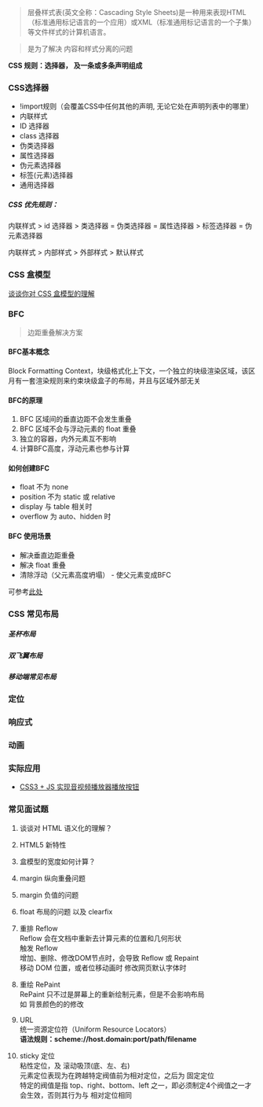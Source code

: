 > 层叠样式表(英文全称：Cascading Style Sheets)是一种用来表现HTML（标准通用标记语言的一个应用）或XML（标准通用标记语言的一个子集）等文件样式的计算机语言。

> 是为了解决 内容和样式分离的问题

**CSS 规则：选择器， 及一条或多条声明组成**


### CSS选择器
* !import规则（会覆盖CSS中任何其他的声明, 无论它处在声明列表中的哪里）
* 内联样式
* ID 选择器
* class 选择器
* 伪类选择器
* 属性选择器
* 伪元素选择器
* 标签(元素)选择器
* 通用选择器

##### CSS 优先规则：
内联样式 > id 选择器 > 类选择器 = 伪类选择器 = 属性选择器 > 标签选择器 = 伪元素选择器

内联样式 > 内部样式 > 外部样式 > 默认样式

### CSS 盒模型
[谈谈你对 CSS 盒模型的理解](interview/examination/box-model.md)

### BFC
> 边距重叠解决方案

#### BFC基本概念
Block Formatting Context，块级格式化上下文，一个独立的块级渲染区域，该区月有一套渲染规则来约束块级盒子的布局，并且与区域外部无关

#### BFC的原理
1. BFC 区域间的垂直边距不会发生重叠
2. BFC 区域不会与浮动元素的 float 重叠
3. 独立的容器，内外元素互不影响
4. 计算BFC高度，浮动元素也参与计算

#### 如何创建BFC
* float 不为 none
* position 不为 static 或 relative
* display 与 table 相关时
* overflow 为 auto、hidden 时

#### BFC 使用场景
* 解决垂直边距重叠
* 解决 float 重叠
* 清除浮动（父元素高度坍塌） - 使父元素变成BFC

可参考[此处](interview/examination/box-model.md#BFC)


### CSS 常见布局
##### 圣杯布局
##### 双飞翼布局
##### 移动端常见布局


### 定位


### 响应式

### 动画



### 实际应用
* [CSS3 + JS 实现音视频播放器播放按钮](full_stack/base/css/playBtn)


### 常见面试题
1. 谈谈对 HTML 语义化的理解？  

2. HTML5 新特性  

3. 盒模型的宽度如何计算？  

4. margin 纵向重叠问题   

5. margin 负值的问题  

6. float 布局的问题 以及 clearfix  

7. 重排 Reflow  
Reflow 会在文档中重新去计算元素的位置和几何形状  
 	触发 Reflow  
 	增加、删除、修改DOM节点时，会导致 Reflow 或 Repaint  
 	移动 DOM 位置，或者位移动画时 修改网页默认字体时  

8. 重绘 RePaint  
RePaint 只不过是屏幕上的重新绘制元素，但是不会影响布局  
 	如 背景颜色的的修改  

9. URL  
统一资源定位符（Uniform Resource Locators）   
**语法规则：scheme://host.domain:port/path/filename**

10. sticky 定位  
粘性定位，及 滚动吸顶(底、左、右)  
元素定位表现为在跨越特定阀值前为相对定位，之后为 固定定位  
特定的阀值是指 top、right、bottom、left 之一，即必须制定4个阀值之一才会生效，否则其行为与 相对定位相同  